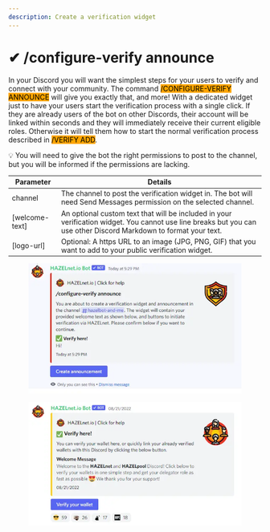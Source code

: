 ```yaml
---
description: Create a verification widget
---
```


# ✔ /configure-verify announce

In your Discord you will want the simplest steps for your users to verify and connect with your community. The command <mark style="background-color:orange;">/CONFIGURE-VERIFY ANNOUNCE</mark> will give you exactly that, and more! With a dedicated widget just to have your users start the verification process with a single click. If they are already users of the bot on other Discords, their account will be linked within seconds and they will immediately receive their current eligible roles. Otherwise it will tell them how to start the normal verification process described in <mark style="background-color:orange;">/VERIFY ADD</mark>.

💡 You will need to give the bot the right permissions to post to the channel, but you will be informed if the permissions are lacking.

| Parameter       | Details                                                                                                                                                           |
| --------------- | ----------------------------------------------------------------------------------------------------------------------------------------------------------------- |
| channel         | The channel to post the verification widget in. The bot will need Send Messages permission on the selected channel.                                               |
| \[welcome-text] | An optional custom text that will be included in your verification widget. You cannot use line breaks but you can use other Discord Markdown to format your text. |
| \[logo-url]     | Optional: A https URL to an image (JPG, PNG, GIF) that you want to add to your public verification widget.                                                        |



<figure><img src="../../../.gitbook/assets/image (82).png" alt=""><figcaption></figcaption></figure>

<figure><img src="../../../.gitbook/assets/image (83).png" alt=""><figcaption></figcaption></figure>

